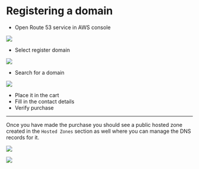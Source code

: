 # Registering a domain

- Open Route 53 service in AWS console

![](2022-02-07-17-33-44.png)

- Select register domain

![](2022-02-07-17-34-01.png)

- Search for a domain

![](2022-02-07-17-35-15.png)

- Place it in the cart
- Fill in the contact details
- Verify purchase

---

Once you have made the purchase you should see a public hosted zone created in the `Hosted Zones` section as well where you can manage the DNS records for it.

![](2022-02-08-06-14-29.png)

![](2022-02-08-06-14-39.png)